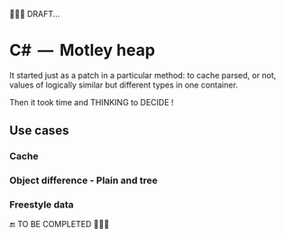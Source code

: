 🚧🚧🚧 DRAFT...

# C# &thinsp;&mdash;&thinsp; Motley heap

It started just as a patch in a particular method: to cache parsed, or not, values of logically similar but different types in one container. 

Then it took time and THINKING to DECIDE !


## Use cases

### Cache

### Object difference - Plain and tree

### Freestyle data

🔚  TO BE COMPLETED 🚧🚧🚧
